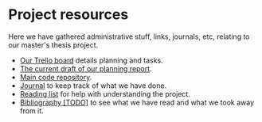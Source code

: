 # Project resources

Here we have gathered administrative stuff, links, journals, etc, relating to our master's thesis project.

* [Our Trello board](https://trello.com/b/5PFBg5d3/exjobb) details planning and tasks.
* [The current draft of our planning report](https://www.sharelatex.com/project/55e6d998e8dff2d67afab3d0/output/output.pdf).
* [Main code repository](https://github.com/vindaloo-thesis/compiler).
* [Journal](https://github.com/vindaloo-thesis/docs/wiki/Journal) to keep track of what we have done.
* [Reading list](https://github.com/vindaloo-thesis/docs/wiki/Reading-list) for help with understanding the project.
* [Bibliography [TODO]](https://github.com/vindaloo-thesis/docs) to see what we have read and what we took away from it.
